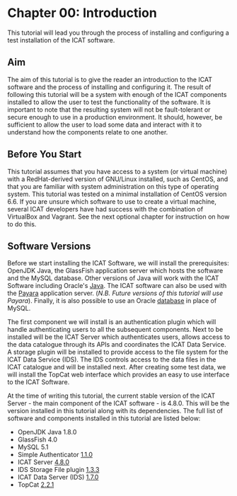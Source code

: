 Chapter 00: Introduction
=======================

This tutorial will lead you through the process of installing and configuring a test installation of the ICAT software.

Aim
---

The aim of this tutorial is to give the reader an introduction to the ICAT software and the process of installing and configuring it. The result of following this tutorial will be a system with enough of the ICAT components installed to allow the user to test the functionality of the software. It is important to note that the resulting system will not be fault-tolerant or secure enough to use in a production environment. It should, however, be sufficient to allow the user to load some data and interact with it to understand how the components relate to one another.

Before You Start
----------------

This tutorial assumes that you have access to a system (or virtual machine) with a RedHat-derived version of GNU/Linux installed, such as CentOS, and that you are familiar with system administration on this type of operating system. This tutorial was tested on a minimal installation of CentOS version 6.6. If you are unsure which software to use to create a virtual machine, several ICAT developers have had success with the combination of VirtualBox and Vagrant. See the next optional chapter for instruction on how to do this.

Software Versions
-----------------

Before we start installing the ICAT Software, we will install the prerequisites: OpenJDK Java, the GlassFish application server which hosts the software and the MySQL database. Other versions of Java will work with the ICAT Software including Oracle's [Java](http://www.oracle.com/technetwork/indexes/downloads/index.html). The ICAT software can also be used with the [Payara](https://www.payara.fish/) application server. (*N.B. Future versions of this tutorial will use Payara*). Finally, it is also possible to use an Oracle [database](https://www.oracle.com/database/index.html) in place of MySQL.

The first component we will install is an authentication plugin which will handle authenticating users to all the subsequent components. Next to be installed will be the ICAT Server which authenticates users, allows access to the data catalogue through its APIs and coordinates the ICAT Data Service. A storage plugin will be installed to provide access to the file system for the ICAT Data Service (IDS). The IDS controls access to the data files in the ICAT catalogue and will be installed next. After creating some test data, we will install the TopCat web interface which provides an easy to use interface to the ICAT Software.

At the time of writing this tutorial, the current stable version of the ICAT Server - the main component of the ICAT software - is 4.8.0. This will be the version installed in this tutorial along with its dependencies. The full list of software and components installed in this tutorial are listed below:

- OpenJDK Java 1.8.0
- GlassFish 4.0
- MySQL 5.1
- Simple Authenticator [1.1.0](https://repo.icatproject.org/site/authn/simple/1.1.0/)
- ICAT Server [4.8.0](https://repo.icatproject.org/site/icat/server/4.8.0/)
- IDS Storage File plugin [1.3.3](https://repo.icatproject.org/site/ids/storage_file/1.3.3/)
- ICAT Data Server (IDS) [1.7.0](https://repo.icatproject.org/site/ids/server/1.7.0/)
- TopCat [2.2.1](https://repo.icatproject.org/site/topcat/2.2.1/)
